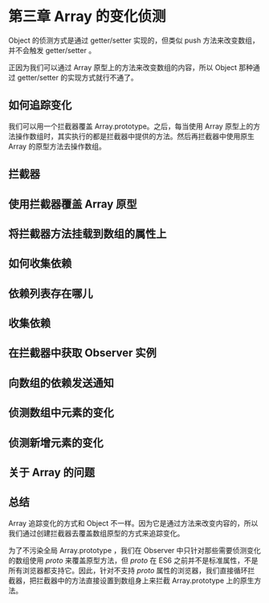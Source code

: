 # 第三章 Array 的变化侦测

Object 的侦测方式是通过 getter/setter 实现的，但类似 push 方法来改变数组，并不会触发 getter/setter 。

正因为我们可以通过 Array 原型上的方法来改变数组的内容，所以 Object 那种通过 getter/setter 的实现方式就行不通了。

## 如何追踪变化

我们可以用一个拦截器覆盖 Array.prototype。之后，每当使用 Array 原型上的方法操作数组时，其实执行的都是拦截器中提供的方法。然后再拦截器中使用原生 Array 的原型方法去操作数组。

## 拦截器

## 使用拦截器覆盖 Array 原型

## 将拦截器方法挂载到数组的属性上

## 如何收集依赖

## 依赖列表存在哪儿

## 收集依赖

## 在拦截器中获取 Observer 实例

## 向数组的依赖发送通知

## 侦测数组中元素的变化

## 侦测新增元素的变化

## 关于 Array 的问题

## 总结

Array 追踪变化的方式和 Object 不一样。因为它是通过方法来改变内容的，所以我们通过创建拦截器去覆盖数组原型的方式来追踪变化。

为了不污染全局 Array.prototype ，我们在 Observer 中只针对那些需要侦测变化的数组使用 _proto_ 来覆盖原型方法，但 _proto_ 在 ES6 之前并不是标准属性，不是所有浏览器都支持它。因此，针对不支持 _proto_ 属性的浏览器，我们直接循环拦截器，把拦截器中的方法直接设置到数组身上来拦截 Array.prototype 上的原生方法。